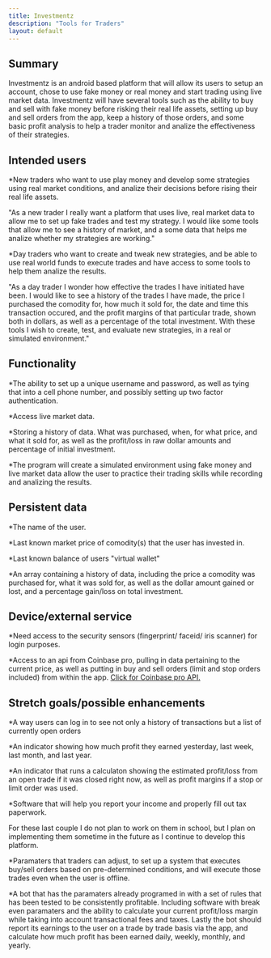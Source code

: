 ```yaml
---
title: Investmentz
description: "Tools for Traders"
layout: default
---
```


## Summary

Investmentz is an android based platform that will allow its users to setup an account, chose to use fake money or real money and start trading using live market data. Investmentz will have several tools such as the ability to buy and sell with fake money before risking their real life assets, setting up buy and sell orders from the app, keep a history of those orders, and some basic profit analysis to help a trader monitor and analize the effectiveness of their strategies. 

## Intended users
		
*New traders who want to use play money and develop some strategies using real market conditions, and analize their decisions before rising their real life assets. 
	
"As a new trader I really want a platform that uses live, real market data to allow me to set up fake trades and test my strategy. I would like some tools that allow me to see a history of market, and a some data that helps me analize whether my strategies are working."
	
*Day traders who want to create and tweak new strategies, and be able to use real world funds to execute trades and have access to some tools to help them analize the results. 
	
"As a day trader I wonder how effective the trades I have initiated have been. I would like to see a history of the trades I have made, the price I purchased the comodity for, how much it sold for, the date and time this transaction occured, and the profit margins of that particular trade, shown both in dollars, as well as a percentage of the total investment. With these tools I wish to create, test, and evaluate new strategies, in a real or simulated environment." 
	
	
## Functionality

*The ability to set up a unique username and password, as well as tying that into a cell phone number, and possibly setting up two factor authentication. 
	
*Access live market data.
	
*Storing a history of data. What was purchased, when, for what price, and what it sold for, as well as the profit/loss in raw dollar amounts and percentage of initial investment. 
	
*The program will create a simulated environment using fake money and live market data allow the user to practice their trading skills while recording and analizing the results. 

## Persistent data 
	
*The name of the user.
	
*Last known market price of comodity(s) that the user has invested in. 
	
*Last known balance of users "virtual wallet"
	
*An array containing a history of data, including the price a comodity was purchased for, what it was sold for, as well as the dollar amount gained or lost, and a percentage gain/loss on total investment. 

    
## Device/external service

*Need access to the security sensors (fingerprint/ faceid/ iris scanner) for login purposes.
	
*Access to an api from Coinbase pro, pulling in data pertaining to the current price, as well as putting in buy and sell orders (limit and stop orders included) from within the app. [Click for Coinbase pro API.](https://developers.coinbase.com/api/v2#introduction) 
	

## Stretch goals/possible enhancements 
	
*A way users can log in to see not only a history of transactions but a list of currently open orders
	
*An indicator showing how much profit they earned yesterday, last week, last month, and last year.
	
*An indicator that runs a calculaton showing the estimated profit/loss from an open trade if it was closed right now, as well as profit margins if a stop or limit order was used. 
	
*Software that will help you report your income and properly fill out tax paperwork. 


For these last couple I do not plan to work on them in school, but I plan on implementing them sometime in the future as I continue to develop this platform. 
	
*Paramaters that traders can adjust, to set up a system that executes buy/sell orders based on pre-determined conditions, and will execute those trades even when the user is offline. 
	
*A bot that has the paramaters already programed in with a set of rules that has been tested to be consistently profitable. Including software with break even paramaters and the ability to calculate your current profit/loss margin while taking into account transactional fees and taxes. Lastly the bot should report its earnings to the user on a trade by trade basis via the app, and calculate how much profit has been earned daily, weekly, monthly, and yearly. 